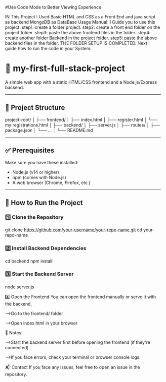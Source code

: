 #Use Code Mode to Better Viewing Experience


IN This Project I Used Basic HTML and CSS as a Front End and java script as backend MongoDB as DataBase
Usage Manual:
      I Guide you to use this project.
      step1:
          create a folder project.
      step2:
          create a front end folder on the project folder.
      step3:
          paste the above frontend files in the folder.
      step4:
          create another folder Backend in the project folder.
      step5:
          paste the above backend files in the folder.
                             THE FOLDER SETUP IS COMPLETED.
Next I guide how to run the code in your System.



# 📌 my-first-full-stack-project
A simple web app with a static HTML/CSS frontend and a Node.js/Express backend.

---

## 📂 Project Structure

project-root/
│
├── frontend/
│ ├── index.html
│ ├── register.html
│ └── my registrations.html
│
├── backend/
│ ├── server.js
│ ├── routes/
│ ├── package.json
│ └── ...
│
└── README.md



---

## ✅ Prerequisites

Make sure you have these installed:
- Node.js (v14 or higher)
- npm (comes with Node.js)
- A web browser (Chrome, Firefox, etc.)

---

## 🚀 How to Run the Project

### 1️⃣ Clone the Repository

git clone https://github.com/your-username/your-repo-name.git
cd your-repo-name

### 2️⃣ Install Backend Dependencies
cd backend
npm install

### 3️⃣ Start the Backend Server
node server.js

4️⃣ Open the Frontend
You can open the frontend manually or serve it with the backend.

   -->Go to the frontend/ folder

   -->Open index.html in your browser

📝 Notes:

  -->Start the backend server first before opening the frontend (if they're connected).

  -->If you face errors, check your terminal or browser console logs.

  📬 Contact
    If you face any issues, feel free to open an issue in the repository.
